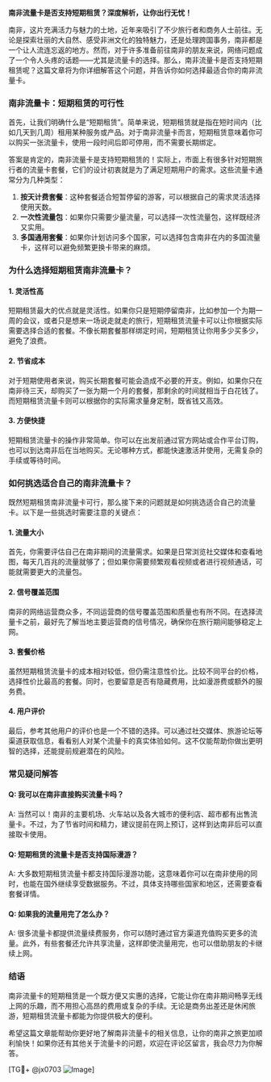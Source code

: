 **南非流量卡是否支持短期租赁？深度解析，让你出行无忧！**

南非，这片充满活力与魅力的土地，近年来吸引了不少旅行者和商务人士前往。无论是探索壮丽的大自然、感受非洲文化的独特魅力，还是处理跨国事务，南非都是一个让人流连忘返的地方。然而，对于许多准备前往南非的朋友来说，网络问题成了一个令人头疼的话题——尤其是流量卡的选择。那么，南非流量卡是否支持短期租赁呢？这篇文章将为你详细解答这个问题，并告诉你如何选择最适合你的南非流量卡。

### **南非流量卡：短期租赁的可行性**

首先，让我们明确什么是“短期租赁”。简单来说，短期租赁就是指在短时间内（比如几天到几周）租用某种服务或产品。对于南非流量卡而言，短期租赁意味着你可以购买一张流量卡，使用一段时间后即可停用，而不需要长期绑定。

答案是肯定的，南非流量卡是支持短期租赁的！实际上，市面上有很多针对短期旅行者的流量卡套餐，它们的设计初衷就是为了满足短期用户的需求。这些流量卡通常分为几种类型：

1. **按天计费套餐**：这种套餐适合短暂停留的游客，可以根据自己的需求灵活选择使用天数。
2. **一次性流量包**：如果你只需要少量流量，可以选择一次性流量包，这样既经济又实用。
3. **多国通用套餐**：如果你计划访问多个国家，可以选择包含南非在内的多国流量卡，这样可以避免频繁更换卡带来的麻烦。

### **为什么选择短期租赁南非流量卡？**

#### **1. 灵活性高**
短期租赁最大的优点就是灵活性。如果你只是短期停留南非，比如参加一个为期一周的会议，或者只是想来一场说走就走的旅行，短期租赁流量卡可以让你根据实际需要选择合适的套餐。不像长期套餐那样绑定时间，短期租赁让你用多少买多少，避免了浪费。

#### **2. 节省成本**
对于短期使用者来说，购买长期套餐可能会造成不必要的开支。例如，如果你只在南非待三天，却购买了一张为期一个月的套餐，那剩余的时间就相当于白花钱了。而短期租赁流量卡则可以根据你的实际需求量身定制，既省钱又高效。

#### **3. 方便快捷**
短期租赁流量卡的操作非常简单。你可以在出发前通过官方网站或合作平台订购，也可以到达南非后在当地购买。无论哪种方式，都能快速激活并使用，无需复杂的手续或等待时间。

### **如何挑选适合自己的南非流量卡？**

既然短期租赁南非流量卡可行，那么接下来的问题就是如何挑选适合自己的流量卡。以下是一些挑选时需要注意的关键点：

#### **1. 流量大小**
首先，你需要评估自己在南非期间的流量需求。如果是日常浏览社交媒体和查看地图，每天几百兆的流量就够了；但如果你需要频繁观看视频或者进行视频通话，可能就需要更大的流量包。

#### **2. 信号覆盖范围**
南非的网络运营商众多，不同运营商的信号覆盖范围和质量也有所不同。在选择流量卡之前，最好先了解当地主要运营商的信号情况，确保你在旅行期间能够稳定上网。

#### **3. 套餐价格**
虽然短期租赁流量卡的成本相对较低，但仍需注意性价比。比较不同平台的价格，选择性价比最高的套餐。同时，也要留意是否有隐藏费用，比如漫游费或额外的服务费。

#### **4. 用户评价**
最后，参考其他用户的评价也是一个不错的选择。可以通过社交媒体、旅游论坛等渠道获取信息，看看别人对某个流量卡的真实体验如何。这不仅能帮助你做出更明智的选择，还能提前规避潜在的风险。

### **常见疑问解答**

#### **Q: 我可以在南非直接购买流量卡吗？**
A: 当然可以！南非的主要机场、火车站以及各大城市的便利店、超市都有出售流量卡。不过，为了节省时间和精力，建议提前在网上预订，这样到达南非后可以直接取卡使用。

#### **Q: 短期租赁的流量卡是否支持国际漫游？**
A: 大多数短期租赁流量卡都支持国际漫游功能，这意味着你可以在南非使用的同时，也能在国外继续享受数据服务。不过，具体支持哪些国家和地区，还需要查看套餐详情。

#### **Q: 如果我的流量用完了怎么办？**
A: 很多流量卡都提供流量续费服务，你可以随时通过官方渠道充值购买更多的流量。此外，有些套餐还允许共享流量，这样即使流量用完，也可以借助朋友的卡继续上网。

### **结语**

南非流量卡的短期租赁是一个既方便又实惠的选择，它能让你在南非期间畅享无线上网的乐趣，而不用担心高昂的费用或复杂的手续。无论是商务出差还是休闲旅游，短期租赁流量卡都能为你提供极大的便利。

希望这篇文章能帮助你更好地了解南非流量卡的相关信息，让你的南非之旅更加顺利愉快！如果你还有其他关于流量卡的问题，欢迎在评论区留言，我会尽力为你解答。

[TG💪+ @jx0703 ![Image](https://github.com/user-attachments/assets/dbca1d08-cadb-493c-b0ec-ad6f7a83f270)]